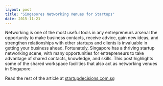 ```yaml
---
layout: post
title: "Singapores Networking Venues for Startups"
date: 2015-11-21
---
```

Networking is one of the most useful tools in any entrepreneurs arsenal the opportunity to make business contacts, receive advice, gain new ideas, and strengthen relationships with other startups and clients is invaluable in getting your business ahead. Fortunately, Singapore has a thriving startup networking scene, with many opportunities for entrepreneurs to take advantage of shared contacts, knowledge, and skills. This post highlights some of the shared workspace facilities that also act as networking venues in Singapore.

Read the rest of the article at [startupdecisions.com.sg](http://www.startupdecisions.com.sg/blog/singapores-networking-venues-for-startups/)
